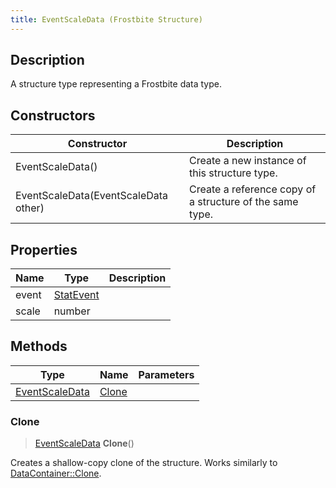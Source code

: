 ```yaml
---
title: EventScaleData (Frostbite Structure)
---
```

## Description

A structure type representing a Frostbite data type.

## Constructors

| Constructor                          | Description                                              |
| ------------------------------------ | -------------------------------------------------------- |
| EventScaleData()                     | Create a new instance of this structure type.            |
| EventScaleData(EventScaleData other) | Create a reference copy of a structure of the same type. |

## Properties

| Name  | Type                   | Description |
| ----- | ---------------------- | ----------- |
| event | [StatEvent](StatEvent) |             |
| scale | number                 |             |

## Methods

| Type                             | Name            | Parameters |
| -------------------------------- | --------------- | ---------- |
| [EventScaleData](EventScaleData) | [Clone](#clone) |            |

### Clone

> [EventScaleData](EventScaleData) **Clone**()

Creates a shallow-copy clone of the structure. Works similarly to [DataContainer::Clone](/vext/ref/cls/shr/datacontainer#clone).
